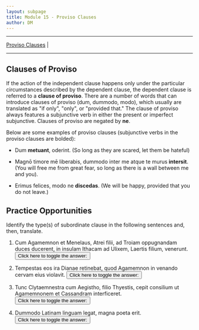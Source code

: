 ```yaml
---
layout: subpage
title: Module 15 - Proviso Clauses
author: DM
---
```


***

[Proviso Clauses](#proviso-clauses) \|

***

## Clauses of Proviso

If the action of the independent clause happens only under the particular circumstances described by the dependent clause, the dependent clause is referred to a **clause of proviso**. There are a number of words that can introduce clauses of proviso (dum, dummodo, modo), which usually are translated as "if only", "only", or "provided that." The clause of proviso always features a subjunctive verb in either the present or imperfect subjunctive. Clauses of proviso are negated by **ne**.

Below are some examples of proviso clauses (subjunctive verbs in the proviso clauses are bolded):

- Dum **metuant**, oderint. (So long as they are scared, let them be hateful)

- Magnō timore mē liberabis, dummodo inter me atque te murus **intersit**. (You will free me from great fear, so long as there is a wall between me and you).

- Erimus felices, modo ne **discedas**. (We will be happy, provided that you do not leave.)

## Practice Opportunities

Identify the type(s) of subordinate clause in the following sentences and, then, translate.

1. Cum Agamemnon et Menelaus, Atrei filii, ad Troiam oppugnandam duces ducerent, in insulam Ithacam ad Ulixem, Laertis filium, venerunt.
<button onclick="toggleDisplay('prac1')">Click here to toggle the answer:</button> <span style="display: none;" id="prac1">"circumstantial cum clause; When Agamenon and Menelaus were leading the (other) leader to besiege Troy, they came to the island of Ithaca to Ulysses, the son of Laertes."</span>

2. Tempestas eos ira Dianae retinebat, quod Agamemnon in venando cervam eius violavit.
<button onclick="toggleDisplay('prac2')">Click here to toggle the answer:</button> <span style="display: none;" id="prac2">"causal clause (from point of view of author) with quod; A storm was retaining them on account of the wrath of Diana because Agamemnon harmed her deer in a hunt."</span>

3. Tunc Clytaemnestra cum Aegistho, filio Thyestis, cepit consilium ut Agamemnonem et Cassandram interficeret.
<button onclick="toggleDisplay('prac3')">Click here to toggle the answer:</button> <span style="display: none;" id="prac3">"purpose clause with ut; Then Clytaemnestra took up a plan with Aegisthus, the son of Thyestes, to kill Agamenon and Cassandra."</span>

4. Dummodo Latinam linguam legat, magna poeta erit.
<button onclick="toggleDisplay('prac4')">Click here to toggle the answer:</button> <span style="display: none;" id="prac4">"proviso clause with dummodo; Provided that she reads the Latin language, she will be a great poet."</span>
